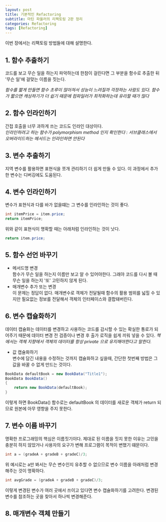 ```yaml
---
layout: post
title: 기본적인 Refactoring 
subtitle: 마틴 파울러의 리팩토링 2판 정리
categories: Refactoring
tags: [Refactoring]
---
```


이번 장에서는 리팩토링 방법들에 대해 설명한다.

## 1. 함수 추출하기  
코드를 보고 무슨 일을 하는지 파악하는데 한참이 걸린다면 그 부분을 함수로 추출한 뒤 '무슨 일'에 걸맞는 이름을 짓는다.  

*함수를 짧게 만들면 함수 초루이 많아져서 성능이 느려질까 걱정하는 사람도 있다. 함수가 짧으면 캐싱하기가 더 쉽기 때문에 컴파일러가 최적화하는데 유리할 때가 많다*

## 2. 함수 인라인하기  
간접 호출을 너무 과하게 쓰는 코드도 인라인 대상이다.  
*인라인하려고 하는 함수가 polymorphism method 인지 확인한다 : 서브클래스에서 오버라이드하는 메서드는 인라인하면 안된다*

## 3. 변수 추출하기  
지역 변수를 활용하면 표현식을 쪼개 관리하기 더 쉽게 만들 수 있다. 이 과정에서 추가한 변수는 디버깅에도 도움된다.  

## 4. 변수 인라인하기  
변수가 표현식과 다를 바가 없을떄는 그 변수를 인라인하는 것이 좋다.  
```java
int itemPrice = item.price;
return itemPrice;
```
위와 같이 표현식이 명확할 때는 아래처럼 인라인하는 것이 낫다.  

```java
return item.price;
```

## 5. 함수 선언 바꾸기  
- 메서드명 변경  
함수가 무슨 일을 하는지 이름만 보고 알 수 있어야한다. 그래야 코드를 다시 볼 때 무슨 일을 하는지 '또' 고민하지 않게 된다.  
- 매개변수 추가 또는 변경  
이 문제는 정답이 없다. 매개변수로 객체가 전달될때 함수의 활용 범위를 넓힐 수 있지만 필요없는 정보를 전달해서 객체의 인터페이스와 결합돼버린다.

## 6. 변수 캡슐화하기
데이터 캡슐화는 데이터를 변경하고 사용하는 코드를 감시할 수 있는 확실한 통로가 되어주기 때문에 데이터 변경 전 검증이나 변경 후 출가 로직을 쉽게 끼워 넣을 수 있다. 
*책에서는 객체 지향에서 객체의 데이터를 항상 private 으로 유지해야한다고 말한다.*
- 값 캡슐화하기  
변수에 담긴 내용을 수정하는 것까지 캡슐화하고 싶을때, 간단한 첫번째 방법은 그 값을 바꿀 수 없게 만드는 것이다.

```java
BookData defaultBook = new BookData("Title1");
BookData BookData()
{
    return new BookData(defaultBook);
}
```
이렇게 하면 BookData() 함수로는 defaultBook 의 데이터를 새로운 객체가 return 되므로 원본에 아무 영향을 주지 못한다. 

## 7. 변수 이름 바꾸기  
명확한 프로그래밍의 핵심은 이름짓기이다. 제대로 된 이름을 짓지 못한 이유는 고민을 충분히 하지 않았거나 사용자의 요구가 변해 프로그램이 목적이 변했기 떄문이다.
```java
int a = (gradeA + gradeB + gradeC)/3;
```
위 예시로는 a만 봐서는 무슨 변수인지 유추할 수 없으므로 변수 이름을 아래처럼 변경해주는 것이 명확하다.
```java
int avgGrade = (gradeA + gradeB + gradeC)/3;
```
이렇게 변경된 변수가 여러 곳에서 쓰이고 있다면 변수 캡슐화하기를 고려한다. 변경된 변수를 참조하는 곳을 찾아서 하나씩 변경해준다.  

## 8. 매개변수 객체 만들기

